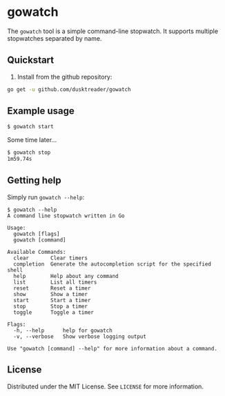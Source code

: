 # gowatch

The `gowatch` tool is a simple command-line stopwatch. It supports multiple stopwatches
separated by name.


## Quickstart

1. Install from the github repository:

```bash
go get -u github.com/dusktreader/gowatch
```


## Example usage

```bash
$ gowatch start
```

Some time later...
```bash
$ gowatch stop
1m59.74s
```


## Getting help

Simply run `gowatch --help`:

```
$ gowatch --help
A command line stopwatch written in Go

Usage:
  gowatch [flags]
  gowatch [command]

Available Commands:
  clear       Clear timers
  completion  Generate the autocompletion script for the specified shell
  help        Help about any command
  list        List all timers
  reset       Reset a timer
  show        Show a timer
  start       Start a timer
  stop        Stop a timer
  toggle      Toggle a timer

Flags:
  -h, --help      help for gowatch
  -v, --verbose   Show verbose logging output

Use "gowatch [command] --help" for more information about a command.
```


## License

Distributed under the MIT License. See `LICENSE` for more information.
